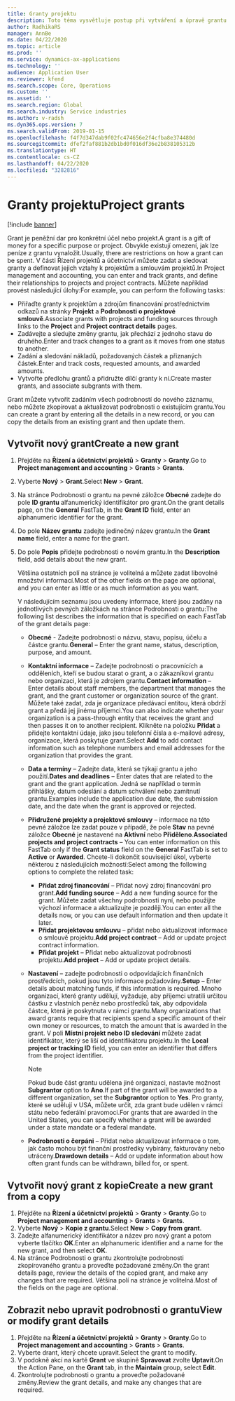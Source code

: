 ```yaml
---
title: Granty projektu
description: Toto téma vysvětluje postup při vytváření a úpravě grantu.
author: RadhikaRS
manager: AnnBe
ms.date: 04/22/2020
ms.topic: article
ms.prod: ''
ms.service: dynamics-ax-applications
ms.technology: ''
audience: Application User
ms.reviewer: kfend
ms.search.scope: Core, Operations
ms.custom: ''
ms.assetid: ''
ms.search.region: Global
ms.search.industry: Service industries
ms.author: v-radsh
ms.dyn365.ops.version: 7
ms.search.validFrom: 2019-01-15
ms.openlocfilehash: f4f7d347dab9f02fc474656e2f4cfba8e374480d
ms.sourcegitcommit: dfef2faf881b2db1bd0f016df36e2b838105312b
ms.translationtype: HT
ms.contentlocale: cs-CZ
ms.lasthandoff: 04/22/2020
ms.locfileid: "3282816"
---
```

# <a name="project-grants"></a><span data-ttu-id="81dd4-103">Granty projektu</span><span class="sxs-lookup"><span data-stu-id="81dd4-103">Project grants</span></span>

[!include [banner](../includes/banner.md)]

<span data-ttu-id="81dd4-104">Grant je peněžní dar pro konkrétní účel nebo projekt.</span><span class="sxs-lookup"><span data-stu-id="81dd4-104">A grant is a gift of money for a specific purpose or project.</span></span> <span data-ttu-id="81dd4-105">Obvykle existují omezení, jak lze peníze z grantu vynaložit.</span><span class="sxs-lookup"><span data-stu-id="81dd4-105">Usually, there are restrictions on how a grant can be spent.</span></span> <span data-ttu-id="81dd4-106">V části Řízení projektů a účetnictví můžete zadat a sledovat granty a definovat jejich vztahy k projektům a smlouvám projektů.</span><span class="sxs-lookup"><span data-stu-id="81dd4-106">In Project management and accounting, you can enter and track grants, and define their relationships to projects and project contracts.</span></span> <span data-ttu-id="81dd4-107">Můžete například provést následující úlohy:</span><span class="sxs-lookup"><span data-stu-id="81dd4-107">For example, you can perform the following tasks:</span></span>

- <span data-ttu-id="81dd4-108">Přiřaďte granty k projektům a zdrojům financování prostřednictvím odkazů na stránky **Projekt** a **Podrobnosti o projektové smlouvě**.</span><span class="sxs-lookup"><span data-stu-id="81dd4-108">Associate grants with projects and funding sources through links to the **Project** and **Project contract details** pages.</span></span>
- <span data-ttu-id="81dd4-109">Zadávejte a sledujte změny grantu, jak přechází z jednoho stavu do druhého.</span><span class="sxs-lookup"><span data-stu-id="81dd4-109">Enter and track changes to a grant as it moves from one status to another.</span></span>
- <span data-ttu-id="81dd4-110">Zadání a sledování nákladů, požadovaných částek a přiznaných částek.</span><span class="sxs-lookup"><span data-stu-id="81dd4-110">Enter and track costs, requested amounts, and awarded amounts.</span></span>
- <span data-ttu-id="81dd4-111">Vytvořte předlohu grantů a přidružte dílčí granty k ní.</span><span class="sxs-lookup"><span data-stu-id="81dd4-111">Create master grants, and associate subgrants with them.</span></span>

<span data-ttu-id="81dd4-112">Grant můžete vytvořit zadáním všech podrobností do nového záznamu, nebo můžete zkopírovat a aktualizovat podrobnosti o existujícím grantu.</span><span class="sxs-lookup"><span data-stu-id="81dd4-112">You can create a grant by entering all the details in a new record, or you can copy the details from an existing grant and then update them.</span></span>

## <a name="create-a-new-grant"></a><span data-ttu-id="81dd4-113">Vytvořit nový grant</span><span class="sxs-lookup"><span data-stu-id="81dd4-113">Create a new grant</span></span>

1. <span data-ttu-id="81dd4-114">Přejděte na **Řízení a účetnictví projektů** \> **Granty** \> **Granty**.</span><span class="sxs-lookup"><span data-stu-id="81dd4-114">Go to **Project management and accounting** \> **Grants** \> **Grants**.</span></span>
2. <span data-ttu-id="81dd4-115">Vyberte **Nový** \> **Grant**.</span><span class="sxs-lookup"><span data-stu-id="81dd4-115">Select **New** \> **Grant**.</span></span>
3. <span data-ttu-id="81dd4-116">Na stránce Podrobnosti o grantu na pevné záložce **Obecné** zadejte do pole **ID grantu** alfanumerický identifikátor pro grant.</span><span class="sxs-lookup"><span data-stu-id="81dd4-116">On the grant details page, on the **General** FastTab, in the **Grant ID** field, enter an alphanumeric identifier for the grant.</span></span>
4. <span data-ttu-id="81dd4-117">Do pole **Název grantu** zadejte jedinečný název grantu.</span><span class="sxs-lookup"><span data-stu-id="81dd4-117">In the **Grant name** field, enter a name for the grant.</span></span>
5. <span data-ttu-id="81dd4-118">Do pole **Popis** přidejte podrobnosti o novém grantu.</span><span class="sxs-lookup"><span data-stu-id="81dd4-118">In the **Description** field, add details about the new grant.</span></span>

    <span data-ttu-id="81dd4-119">Většina ostatních polí na stránce je volitelná a můžete zadat libovolné množství informací.</span><span class="sxs-lookup"><span data-stu-id="81dd4-119">Most of the other fields on the page are optional, and you can enter as little or as much information as you want.</span></span>

    <span data-ttu-id="81dd4-120">V následujícím seznamu jsou uvedeny informace, které jsou zadány na jednotlivých pevných záložkách na stránce Podrobnosti o grantu:</span><span class="sxs-lookup"><span data-stu-id="81dd4-120">The following list describes the information that is specified on each FastTab of the grant details page:</span></span>

    - <span data-ttu-id="81dd4-121">**Obecné** - Zadejte podrobnosti o názvu, stavu, popisu, účelu a částce grantu.</span><span class="sxs-lookup"><span data-stu-id="81dd4-121">**General** – Enter the grant name, status, description, purpose, and amount.</span></span>
    - <span data-ttu-id="81dd4-122">**Kontaktní informace** – Zadejte podrobnosti o pracovnících a odděleních, kteří se budou starat o grant, a o zákazníkovi grantu nebo organizaci, která je zdrojem grantu.</span><span class="sxs-lookup"><span data-stu-id="81dd4-122">**Contact information** – Enter details about staff members, the department that manages the grant, and the grant customer or organization source of the grant.</span></span> <span data-ttu-id="81dd4-123">Můžete také zadat, zda je organizace předávací entitou, která obdrží grant a předá jej jinému příjemci.</span><span class="sxs-lookup"><span data-stu-id="81dd4-123">You can also indicate whether your organization is a pass-through entity that receives the grant and then passes it on to another recipient.</span></span> <span data-ttu-id="81dd4-124">Klikněte na položku **Přidat** a přidejte kontaktní údaje, jako jsou telefonní čísla a e-mailové adresy, organizace, která poskytuje grant.</span><span class="sxs-lookup"><span data-stu-id="81dd4-124">Select **Add** to add contact information such as telephone numbers and email addresses for the organization that provides the grant.</span></span>
    - <span data-ttu-id="81dd4-125">**Data a termíny** – Zadejte data, která se týkají grantu a jeho použití.</span><span class="sxs-lookup"><span data-stu-id="81dd4-125">**Dates and deadlines** – Enter dates that are related to the grant and the grant application.</span></span> <span data-ttu-id="81dd4-126">Jedná se například o termín přihlášky, datum odeslání a datum schválení nebo zamítnutí grantu.</span><span class="sxs-lookup"><span data-stu-id="81dd4-126">Examples include the application due date, the submission date, and the date when the grant is approved or rejected.</span></span>
    - <span data-ttu-id="81dd4-127">**Přidružené projekty a projektové smlouvy** – informace na této pevné záložce lze zadat pouze v případě, že pole **Stav** na pevné záložce **Obecné**  je nastavené na **Aktivní** nebo **Přiděleno**.</span><span class="sxs-lookup"><span data-stu-id="81dd4-127">**Associated projects and project contracts** – You can enter information on this FastTab only if the **Grant status** field on the **General** FastTab is set to **Active** or **Awarded**.</span></span> <span data-ttu-id="81dd4-128">Chcete-li dokončit související úkol, vyberte některou z následujících možností:</span><span class="sxs-lookup"><span data-stu-id="81dd4-128">Select among the following options to complete the related task:</span></span>

        - <span data-ttu-id="81dd4-129">**Přidat zdroj financování** – Přidat nový zdroj financování pro grant.</span><span class="sxs-lookup"><span data-stu-id="81dd4-129">**Add funding source** – Add a new funding source for the grant.</span></span> <span data-ttu-id="81dd4-130">Můžete zadat všechny podrobnosti nyní, nebo použijte výchozí informace a aktualizujte je později.</span><span class="sxs-lookup"><span data-stu-id="81dd4-130">You can enter all the details now, or you can use default information and then update it later.</span></span>
        - <span data-ttu-id="81dd4-131">**Přidat projektovou smlouvu** – přidat nebo aktualizovat informace o smlouvě projektu.</span><span class="sxs-lookup"><span data-stu-id="81dd4-131">**Add project contract** – Add or update project contract information.</span></span>
        - <span data-ttu-id="81dd4-132">**Přidat projekt** – Přidat nebo aktualizovat podrobnosti projektu.</span><span class="sxs-lookup"><span data-stu-id="81dd4-132">**Add project** – Add or update project details.</span></span>

    - <span data-ttu-id="81dd4-133">**Nastavení** – zadejte podrobnosti o odpovídajících finančních prostředcích, pokud jsou tyto informace požadovány.</span><span class="sxs-lookup"><span data-stu-id="81dd4-133">**Setup** – Enter details about matching funds, if this information is required.</span></span> <span data-ttu-id="81dd4-134">Mnoho organizací, které granty udělují, vyžaduje, aby příjemci utratili určitou částku z vlastních peněz nebo prostředků tak, aby odpovídala částce, která je poskytnuta v rámci grantu.</span><span class="sxs-lookup"><span data-stu-id="81dd4-134">Many organizations that award grants require that recipients spend a specific amount of their own money or resources, to match the amount that is awarded in the grant.</span></span> <span data-ttu-id="81dd4-135">V poli **Místní projekt nebo ID sledování** můžete zadat identifikátor, který se liší od identifikátoru projektu.</span><span class="sxs-lookup"><span data-stu-id="81dd4-135">In the **Local project or tracking ID** field, you can enter an identifier that differs from the project identifier.</span></span>

        > [!NOTE]
        > <span data-ttu-id="81dd4-136">Pokud bude část grantu udělena jiné organizaci, nastavte možnost **Subgrantor** option to **Ano**.</span><span class="sxs-lookup"><span data-stu-id="81dd4-136">If part of the grant will be awarded to a different organization, set the **Subgrantor** option to **Yes**.</span></span> <span data-ttu-id="81dd4-137">Pro granty, které se udělují v USA, můžete určit, zda grant bude udělen v rámci státu nebo federální pravomoci.</span><span class="sxs-lookup"><span data-stu-id="81dd4-137">For grants that are awarded in the United States, you can specify whether a grant will be awarded under a state mandate or a federal mandate.</span></span>

    - <span data-ttu-id="81dd4-138">**Podrobnosti o čerpáni** – Přidat nebo aktualizovat informace o tom, jak často mohou být finanční prostředky vybírány, fakturovány nebo utráceny.</span><span class="sxs-lookup"><span data-stu-id="81dd4-138">**Drawdown details** – Add or update information about how often grant funds can be withdrawn, billed for, or spent.</span></span>

## <a name="create-a-new-grant-from-a-copy"></a><span data-ttu-id="81dd4-139">Vytvořit nový grant z kopie</span><span class="sxs-lookup"><span data-stu-id="81dd4-139">Create a new grant from a copy</span></span>

1. <span data-ttu-id="81dd4-140">Přejděte na **Řízení a účetnictví projektů** \> **Granty** \> **Granty**.</span><span class="sxs-lookup"><span data-stu-id="81dd4-140">Go to **Project management and accounting** \> **Grants** \> **Grants**.</span></span>
2. <span data-ttu-id="81dd4-141">Vyberte **Nový** \> **Kopie z grantu**.</span><span class="sxs-lookup"><span data-stu-id="81dd4-141">Select **New** \> **Copy from grant**.</span></span>
3. <span data-ttu-id="81dd4-142">Zadejte alfanumerický identifikátor a název pro nový grant a potom vyberte tlačítko **OK**.</span><span class="sxs-lookup"><span data-stu-id="81dd4-142">Enter an alphanumeric identifier and a name for the new grant, and then select **OK**.</span></span>
4. <span data-ttu-id="81dd4-143">Na stránce Podrobnosti o grantu zkontrolujte podrobnosti zkopírovaného grantu a proveďte požadované změny.</span><span class="sxs-lookup"><span data-stu-id="81dd4-143">On the grant details page, review the details of the copied grant, and make any changes that are required.</span></span> <span data-ttu-id="81dd4-144">Většina polí na stránce je volitelná.</span><span class="sxs-lookup"><span data-stu-id="81dd4-144">Most of the fields on the page are optional.</span></span>

## <a name="view-or-modify-grant-details"></a><span data-ttu-id="81dd4-145">Zobrazit nebo upravit podrobnosti o grantu</span><span class="sxs-lookup"><span data-stu-id="81dd4-145">View or modify grant details</span></span>

1. <span data-ttu-id="81dd4-146">Přejděte na **Řízení a účetnictví projektů** \> **Granty** \> **Granty**.</span><span class="sxs-lookup"><span data-stu-id="81dd4-146">Go to **Project management and accounting** \> **Grants** \> **Grants**.</span></span>
2. <span data-ttu-id="81dd4-147">Vyberte drant, který chcete upravit.</span><span class="sxs-lookup"><span data-stu-id="81dd4-147">Select the grant to modify.</span></span>
3. <span data-ttu-id="81dd4-148">V podokně akcí na kartě **Grant** ve skupině **Spravovat** zvolte **Uptavit**.</span><span class="sxs-lookup"><span data-stu-id="81dd4-148">On the Action Pane, on the **Grant** tab, in the **Maintain** group, select **Edit**.</span></span>
4. <span data-ttu-id="81dd4-149">Zkontrolujte podrobnosti o grantu a proveďte požadované změny.</span><span class="sxs-lookup"><span data-stu-id="81dd4-149">Review the grant details, and make any changes that are required.</span></span>
